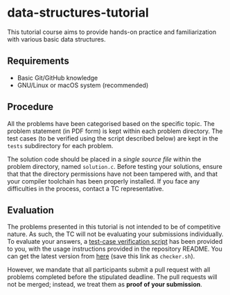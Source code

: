 # data-structures-tutorial

This tutorial course aims to provide hands-on practice and familiarization with various basic data structures.

## Requirements

- Basic Git/GitHub knowledge
- GNU/Linux or macOS system (recommended)

## Procedure

All the problems have been categorised based on the specific topic. The problem statement (in PDF form) is kept within each problem directory. The test cases (to be verified using the script described below) are kept in the `tests` subdirectory for each problem.

The solution code should be placed in a *single source file* within the problem directory, named `solution.c`. Before testing your solutions, ensure that that the directory permissions have not been tampered with, and that your compiler toolchain has been properly installed. If you face any difficulties in the process, contact a TC representative.

## Evaluation

The problems presented in this tutorial is not intended to be of competitive nature. As such, the TC will not be evaluating your submissions individually. To evaluate your answers, a [test-case verification script](https://github.com/2K20TC/data-structures-tutorial) has been provided to you, with the usage instructions provided in the repository README. You can get the latest version from [here](https://raw.githubusercontent.com/2K20TC/testcase-verifier/master/checker.sh) (save this link as `checker.sh`).

However, we mandate that all participants submit a pull request with all problems completed before the stipulated deadline. The pull requests will not be merged; instead, we treat them as **proof of your submission**.
